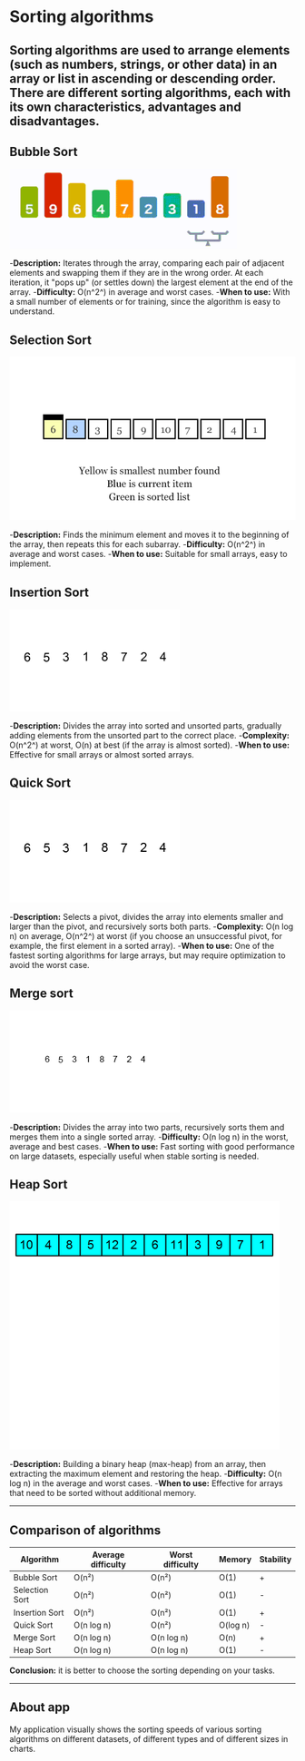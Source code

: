 ﻿# Sorting algorithms

Sorting algorithms are used to arrange elements (such as numbers, strings, or other data) in an array or list in ascending or descending order. There are different sorting algorithms, each with its own characteristics, advantages and disadvantages.
-------------
## Bubble Sort
![bubble_sort.gif_](./images/bubble_sort.gif "from wikipedia.org")


-**Description:** Iterates through the array, comparing each pair of adjacent elements and swapping them if they are in the wrong order. At each iteration, it "pops up" (or settles down) the largest element at the end of the array.
-**Difficulty:** O(n^2^) in average and worst cases.
-**When to use:** With a small number of elements or for training, since the algorithm is easy to understand.

## Selection Sort
![selection_sort.gif](./images/selection_sort.gif "from wikipedia.org")


-**Description:** Finds the minimum element and moves it to the beginning of the array, then repeats this for each subarray.
-**Difficulty:** O(n^2^) in average and worst cases.
-**When to use:** Suitable for small arrays, easy to implement.

## Insertion Sort
![insertion_sort_.gif](./images/insertion_sort.gif "from wikipedia.org")


-**Description:** Divides the array into sorted and unsorted parts, gradually adding elements from the unsorted part to the correct place.
-**Complexity:** O(n^2^) at worst, O(n) at best (if the array is almost sorted).
-**When to use:** Effective for small arrays or almost sorted arrays.

## Quick Sort
![quick_sort.gif](./images/quick_sort.gif "from wikipedia.org")


-**Description:** Selects a pivot, divides the array into elements smaller and larger than the pivot, and recursively sorts both parts.
-**Complexity:** O(n log n) on average, O(n^2^) at worst (if you choose an unsuccessful pivot, for example, the first element in a sorted array).
-**When to use:** One of the fastest sorting algorithms for large arrays, but may require optimization to avoid the worst case.

## Merge sort
![merge_sort.gif](./images/merge_sort.gif "from wikipedia.org")


-**Description:** Divides the array into two parts, recursively sorts them and merges them into a single sorted array.
-**Difficulty:** O(n log n) in the worst, average and best cases.
-**When to use:** Fast sorting with good performance on large datasets, especially useful when stable sorting is needed.

## Heap Sort
![merge_sort.gif](./images/heap_sort.gif "from wikipedia.org")


-**Description:** Building a binary heap (max-heap) from an array, then extracting the maximum element and restoring the heap.
-**Difficulty:** O(n log n) in the average and worst cases.
-**When to use:** Effective for arrays that need to be sorted without additional memory.

-----------------
## Comparison of algorithms
| Algorithm | Average difficulty | Worst difficulty | Memory | Stability |
|-----------|--------------------|------------------|--------|-----------|
|Bubble Sort| O(n²)| O(n²) | O(1) | + |
|Selection Sort| O(n²) | O(n²) | O(1) | - |
|Insertion Sort| O(n²) | O(n²) | O(1) | + |
|Quick Sort| O(n log n) | O(n²) | O(log n) | - |
|Merge Sort| O(n log n) | O(n log n) | O(n) | + |
|Heap Sort | O(n log n) | O(n log n) | O(1) | - |

**Conclusion:** it is better to choose the sorting depending on your tasks.

-----------
## About app
My application visually shows the sorting speeds of various sorting algorithms on different datasets, of different types and of different sizes in charts.
